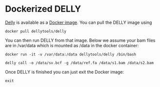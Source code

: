 Dockerized DELLY
================

[Delly](https://github.com/dellytools/delly) is available as a [Docker image](https://hub.docker.com/r/dellytools/delly/). You can pull the DELLY image using

`docker pull dellytools/delly`

You can then run DELLY from that image. Below we assume your bam files are in /var/data which is mounted as /data in the docker container:

`docker run -it -v /var/data:/data dellytools/delly /bin/bash`

`delly call -o /data/sv.bcf -g /data/ref.fa /data/s1.bam /data/s2.bam`

Once DELLY is finished you can just exit the Docker image:

`exit`

